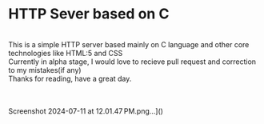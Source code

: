# HTTP Sever based on C
<br>
This is a simple HTTP server based mainly on C language and other core technologies like HTML:5 and CSS <br>
Currently in alpha stage, I would love to recieve pull request and correction to my mistakes(if any) <br>
Thanks for reading, have a great day.
 <br>
 <br>
 <br>
    
Screenshot 2024-07-11 at 12.01.47 PM.png…]()
